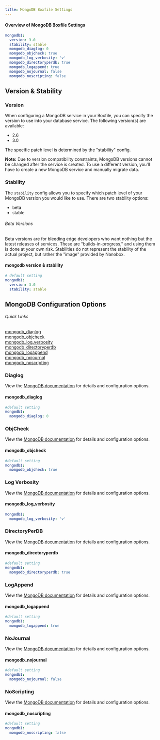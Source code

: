 ```yaml
---
title: MongoDB Boxfile Settings
---
```


#### Overview of MongoDB Boxfile Settings
```yaml
mongodb1:
  version: 3.0
  stability: stable
  mongodb_diaglog: 0
  mongodb_objcheck: true
  mongodb_log_verbosity: 'v'
  mongodb_directoryperdb: true
  mongodb_logappend: true
  mongodb_nojournal: false
  mongodb_noscripting: false
```

## Version & Stability
### Version
When configuring a MongoDB service in your Boxfile, you can specify the version to use into your database service. The following version(s) are available:

- 2.6
- 3.0

The specific patch level is determined by the "stability" config.

**Note:** Due to version compatibility constraints, MongoDB versions cannot be changed after the service is created. To use a different version, you'll have to create a new MongoDB service and manually migrate data.

### Stability
The `stability` config allows you to specify which patch level of your MongoDB version you would like to use. There are two stability options:

- beta
- stable

###### Beta Versions
Beta versions are for bleeding edge developers who want nothing but the latest releases of services. These are "builds-in-progress," and using them is done at your own risk. Stabilities do not represent the stability of the actual project, but rather the "image" provided by Nanobox.

#### mongodb version & stability
```yaml
# default setting
mongodb1:
  version: 3.0
  stability: stable
```

## MongoDB Configuration Options
###### Quick Links
[mongodb\_diaglog](#diaglog)  
[mongodb\_objcheck](#objcheck)  
[mongodb\_log\_verbosity](#log-verbosity)  
[mongodb\_directoryperdb](#directoryperdb)  
[mongodb\_logappend](#logappend)  
[mongodb\_nojournal](#nojournal)  
[mongodb\_noscripting](#noscripting)  

### Diaglog
View the [MongoDB documentation](http://docs.mongodb.org/manual/reference/configuration-options/#diaglog) for details and configuration options.

#### mongodb\_diaglog
```yaml
#default setting
mongodb1:
  mongodb_diaglog: 0
```

### ObjCheck
View the [MongoDB documentation](http://docs.mongodb.org/manual/reference/configuration-options/#diaglog) for details and configuration options.

#### mongodb\_objcheck
```yaml
#default setting
mongodb1:
  mongodb_objcheck: true
```

### Log Verbosity
View the [MongoDB documentation](http://docs.mongodb.org/manual/reference/configuration-options/#verbose) for details and configuration options.

#### mongodb\_log\_verbosity
```yaml
mongodb1:
  mongodb_log_verbosity: 'v'
```

### DirectoryPerDB
View the [MongoDB documentation](http://docs.mongodb.org/manual/reference/configuration-options/#directoryperdb) for details and configuration options.

#### mongodb\_directoryperdb
```yaml
#default setting
mongodb1:
  mongodb_directoryperdb: true
```

### LogAppend
View the [MongoDB documentation](http://docs.mongodb.org/manual/reference/configuration-options/#logappend) for details and configuration options.

#### mongodb\_logappend
```yaml
#default setting
mongodb1:
  mongodb_logappend: true
```

### NoJournal
View the [MongoDB documentation](http://docs.mongodb.org/manual/reference/configuration-options/#nojournal) for details and configuration options.

#### mongodb\_nojournal
```yaml
#default setting
mongodb1:
  mongodb_nojournal: false
```

### NoScripting
View the [MongoDB documentation](http://docs.mongodb.org/manual/reference/configuration-options/#noscripting) for details and configuration options.

#### mongodb\_noscripting
```yaml
#default setting
mongodb1:
  mongodb_noscripting: false
```

